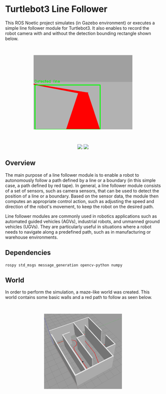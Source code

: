 # Turtlebot3 Line Follower

This ROS Noetic project simulates (in Gazebo environment) or executes a simple line follower module for Turtlebot3. It also enables to record the robot camera with and without the detection bounding rectangle shown below.

<br>

<p align="center">
  <img src="./assets/robot_view.gif" alt="animated"/>
</p>

<br>

<p align="center">
  <img src="https://img.shields.io/github/license/jonmartinezdeaguirre/turtlebot3_line_follower?label=License&style=for-the-badge&color=yellow" href="https://opensource.org/licenses/MIT"/>
  <img src="https://img.shields.io/github/languages/top/jonmartinezdeaguirre/turtlebot3_line_follower?style=for-the-badge&color=green"/>
</p>

## Overview

The main purpose of a line follower module is to enable a robot to autonomously follow a path defined by a line or a boundary (in this simple case, a path defined by red tape). In general, a line follower module consists of a set of sensors, such as camera sensors, that can be used to detect the position of a line or a boundary. Based on the sensor data, the module then computes an appropriate control action, such as adjusting the speed and direction of the robot's movement, to keep the robot on the desired path.

Line follower modules are commonly used in robotics applications such as automated guided vehicles (AGVs), industrial robots, and unmanned ground vehicles (UGVs). They are particularly useful in situations where a robot needs to navigate along a predefined path, such as in manufacturing or warehouse environments.

## Dependencies

`
rospy
std_msgs
message_generation
opencv-python
numpy
`

## World

In order to perform the simulation, a maze-like world was created. This world contains some basic walls and a red path to follow as seen below.

<br>

<p align="center">
  <img width="50%" src="./assets/world.png"/>
</p>
